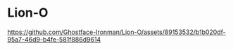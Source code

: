 # Lion-O

https://github.com/Ghostface-Ironman/Lion-O/assets/89153532/b1b020df-95a7-46d9-b4fe-581f886d9614

